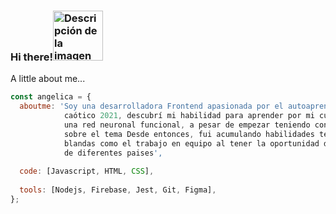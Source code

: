 ### Hi there!<img src="https://github.com/angy-Rin/angy-Rin/assets/72713821/fefc0439-67a6-4e35-86b3-a70e759835d0" width="80" alt="Descripción de la imagen">

A little about me...

```javascript
const angelica = {
  aboutme: 'Soy una desarrolladora Frontend apasionada por el autoaprendizaje. Durante el 
            caótico 2021, descubrí mi habilidad para aprender por mi cuenta al programar
            una red neuronal funcional, a pesar de empezar teniendo conocimientos limitados
            sobre el tema Desde entonces, fui acumulando habilidades tech, asi como habilidades
            blandas como el trabajo en equipo al tener la oportunidad de trabajar con personas
            de diferentes paises',
            
  code: [Javascript, HTML, CSS],
  
  tools: [Nodejs, Firebase, Jest, Git, Figma],
};
```
<!--
**angy-Rin/angy-Rin** is a ✨ _special_ ✨ repository because its `README.md` (this file) appears on your GitHub profile.

Here are some ideas to get you started:

- 🔭 I’m currently working on ...
- 🌱 I’m currently learning ...
- 👯 I’m looking to collaborate on ...
- 🤔 I’m looking for help with ...
- 💬 Ask me about ...
- 📫 How to reach me: ...
- 😄 Pronouns: ...
- ⚡ Fun fact: ...
-->


